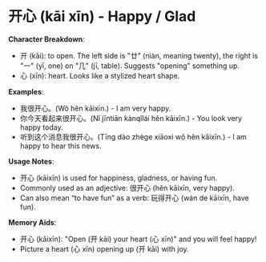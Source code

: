 # **开心 (kāi xīn) - Happy / Glad**

**Character Breakdown**:  
- 开 (kāi): to open. The left side is "廿" (niàn, meaning twenty), the right is "一" (yī, one) on "几" (jī, table). Suggests "opening" something up.  
- 心 (xīn): heart. Looks like a stylized heart shape.

**Examples**:  
- 我很开心。(Wǒ hěn kāixīn.) - I am very happy.  
- 你今天看起来很开心。(Nǐ jīntiān kànqǐlái hěn kāixīn.) - You look very happy today.  
- 听到这个消息我很开心。(Tīng dào zhège xiāoxi wǒ hěn kāixīn.) - I am happy to hear this news.

**Usage Notes**:  
- 开心 (kāixīn) is used for happiness, gladness, or having fun.  
- Commonly used as an adjective: 很开心 (hěn kāixīn, very happy).  
- Can also mean “to have fun” as a verb: 玩得开心 (wán de kāixīn, have fun).

**Memory Aids**:  
- 开心 (kāixīn): "Open (开 kāi) your heart (心 xīn)" and you will feel happy!  
- Picture a heart (心 xīn) opening up (开 kāi) with joy.